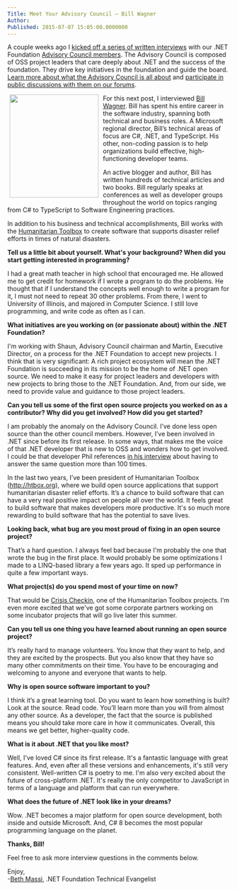 ```yaml
---
Title: Meet Your Advisory Council – Bill Wagner
Author: 
Published: 2015-07-07 15:05:00.0000000
---
```

<p>A couple weeks ago I <a href="/tags/meet%20the%20team">kicked off a series of written interviews</a> with our .NET Foundation <a href="/about/board-of-directors#advisory-council">Advisory Council members</a>. The Advisory Council is composed of OSS project leaders that care deeply about .NET and the success of the foundation. They drive key initiatives in the foundation and guide the board. <a href="/assets/documents/net-foundation-advisory-council-proposal.pdf">Learn more about what the Advisory Council is all about</a> and <a href="http://forums.dotnetfoundation.org/c/governance/advisory-council">participate in public discussions with them on our forums</a>.</p>

<p><img width="201" height="233" style="background-image: none; float: left; margin: 0px 0px 0px 5px; display: inline; border-width: 0px; padding: 0px 10px 5px 0px;" alt="" src="/assets/members/Bill.jpg" /></p>

<p>For this next post, I interviewed <a href="https://twitter.com/billwagner">Bill Wagner</a>. Bill has spent his entire career in the software industry, spanning both technical and business roles. A Microsoft regional director, Bill&rsquo;s technical areas of focus are C#, .NET, and TypeScript. His other, non-coding passion is to help organizations build effective, high-functioning developer teams.</p>

<p>An active blogger and author, Bill has written hundreds of technical articles and two books. Bill regularly speaks at conferences as well as developer groups throughout the world on topics ranging from C# to TypeScript to Software Engineering practices.</p>

<p>In addition to his business and technical accomplishments, Bill works with the <a href="http://www.htbox.org/">Humanitarian Toolbox</a> to create software that supports disaster relief efforts in times of natural disasters.</p>

<p><strong>Tell us a little bit about yourself. What's your background? When did you start getting interested in programming?</strong></p>

<p>I had a great math teacher in high school that encouraged me. He allowed me to get credit for homework if I wrote a program to do the problems. He thought that if I understand the concepts well enough to write a program for it, I must not need to repeat 30 other problems. From there, I went to University of Illinois, and majored in Computer Science. I still love programming, and write code as often as I can.</p>

<p><strong>What initiatives are you working on (or passionate about) within the .NET Foundation?</strong></p>

<p>I'm working with Shaun, Advisory Council chairman and Martin, Executive Director, on a process for the .NET Foundation to accept new projects. I think that is very significant: A rich project ecosystem will mean the .NET Foundation is succeeding in its mission to be the home of .NET open source. We need to make it easy for project leaders and developers with new projects to bring those to the .NET Foundation. And, from our side, we need to provide value and guidance to those project leaders.</p>

<p><strong>Can you tell us some of the first open source projects you worked on as a contributor? Why did you get involved? How did you get started?</strong></p>

<p>I am probably the anomaly on the Advisory Council. I&rsquo;ve done less open source than the other council members. However, I&rsquo;ve been involved in .NET since before its first release. In some ways, that makes me the voice of that .NET developer that is new to OSS and wonders how to get involved. I could be that developer Phil references <a href="/blog/2015/07/01/meet-your-advisory-council-phil-haack">in his interview</a> about having to answer the same question more than 100 times.</p>

<p>In the last two years, I&rsquo;ve been president of Humanitarian Toolbox (<a href="http://htbox.org/">http://htbox.org</a>), where we build open source applications that support humanitarian disaster relief efforts. It&rsquo;s a chance to build software that can have a very real positive impact on people all over the world. It feels great to build software that makes developers more productive. It's so much more rewarding to build software that has the potential to save lives.</p>

<p><strong>Looking back, what bug are you most proud of fixing in an open source project?</strong></p>

<p>That&rsquo;s a hard question. I always feel bad because I'm probably the one that wrote the bug in the first place. It would probably be some optimizations I made to a LINQ-based library a few years ago. It sped up performance in quite a few important ways.</p>

<p><strong>What project(s) do you spend most of your time on now?</strong></p>

<p>That would be <a href="https://github.com/HTBox/crisischeckin">Crisis Checkin</a>, one of the Humanitarian Toolbox projects. I&rsquo;m even more excited that we've got some corporate partners working on some incubator projects that will go live later this summer.</p>

<p><strong>Can you tell us one thing you have learned about running an open source project?</strong></p>

<p>It&rsquo;s really hard to manage volunteers. You know that they want to help, and they are excited by the prospects. But you also know that they have so many other commitments on their time. You have to be encouraging and welcoming to anyone and everyone that wants to help.</p>

<p><strong>Why is open source software important to you?</strong></p>

<p>I think it&rsquo;s a great learning tool. Do you want to learn how something is built? Look at the source. Read code. You&rsquo;ll learn more than you will from almost any other source. As a developer, the fact that the source is published means you should take more care in how it communicates. Overall, this means we get better, higher-quality code.</p>

<p><strong>What is it about .NET that you like most?</strong></p>

<p>Well, I've loved C# since its first release. It's a fantastic language with great features. And, even after all these versions and enhancements, it's still very consistent. Well-written C# is poetry to me. I'm also very excited about the future of cross-platform .NET. It's really the only competitor to JavaScript in terms of a language and platform that can run everywhere.</p>

<p><strong>What does the future of .NET look like in your dreams?</strong></p>

<p>Wow. .NET becomes a major platform for open source development, both inside and outside Microsoft. And, C# 8 becomes the most popular programming language on the planet.</p>

<p><strong>Thanks, Bill!</strong></p>

<p>Feel free to ask more interview questions in the comments below.</p>

<p>Enjoy, <br />-<a href="https://twitter.com/bethmassi">Beth Massi</a>, .NET Foundation Technical Evangelist</p>
